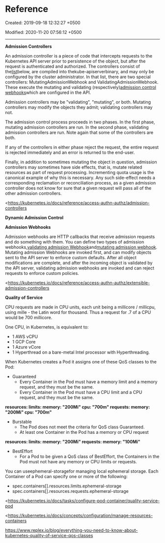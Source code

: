 # Reference

Created: 2019-09-18 12:32:27 +0500

Modified: 2020-11-20 07:56:12 +0500

---

**Admission Controllers**

An admission controller is a piece of code that intercepts requests to the Kubernetes API server prior to persistence of the object, but after the request is authenticated and authorized. The controllers consist of the[list](https://kubernetes.io/docs/reference/access-authn-authz/admission-controllers/#what-does-each-admission-controller-do)below, are compiled into thekube-apiserverbinary, and may only be configured by the cluster administrator. In that list, there are two special controllers: MutatingAdmissionWebhook and ValidatingAdmissionWebhook. These execute the mutating and validating (respectively)[admission control webhooks](https://kubernetes.io/docs/reference/access-authn-authz/extensible-admission-controllers/#admission-webhooks)which are configured in the API.



Admission controllers may be "validating", "mutating", or both. Mutating controllers may modify the objects they admit; validating controllers may not.

The admission control process proceeds in two phases. In the first phase, mutating admission controllers are run. In the second phase, validating admission controllers are run. Note again that some of the controllers are both.



If any of the controllers in either phase reject the request, the entire request is rejected immediately and an error is returned to the end-user.



Finally, in addition to sometimes mutating the object in question, admission controllers may sometimes have side effects, that is, mutate related resources as part of request processing. Incrementing quota usage is the canonical example of why this is necessary. Any such side-effect needs a corresponding reclamation or reconciliation process, as a given admission controller does not know for sure that a given request will pass all of the other admission controllers.



<https://kubernetes.io/docs/reference/access-authn-authz/admission-controllers



**Dynamic Admission Control**

**Admission Webhooks**

Admission webhooks are HTTP callbacks that receive admission requests and do something with them. You can define two types of admission webhooks,[validating admission Webhook](https://kubernetes.io/docs/reference/access-authn-authz/admission-controllers/#validatingadmissionwebhook)and[mutating admission webhook](https://kubernetes.io/docs/reference/access-authn-authz/admission-controllers/#mutatingadmissionwebhook). Mutating admission Webhooks are invoked first, and can modify objects sent to the API server to enforce custom defaults. After all object modifications are complete, and after the incoming object is validated by the API server, validating admission webhooks are invoked and can reject requests to enforce custom policies.



<https://kubernetes.io/docs/reference/access-authn-authz/extensible-admission-controllers



**Quality of Service**

CPU requests are made in CPU units, each unit being a millicore / millicpu, using mille - the Latin word for thousand. Thus a request for .7 of a CPU would be 700 millicore.

One CPU, in Kubernetes, is equivalent to:
-   1 AWS vCPU
-   1 GCP Core
-   1 Azure vCore
-   1 Hyperthread on a bare-metal Intel processor with Hyperthreading.



When Kubernetes creates a Pod it assigns one of these QoS classes to the Pod:
-   Guaranteed
    -   Every Container in the Pod must have a memory limit and a memory request, and they must be the same.
    -   Every Container in the Pod must have a CPU limit and a CPU request, and they must be the same.

**resources:
limits:
memory: "200Mi"
cpu: "700m"
requests:
memory: "200Mi"
cpu: "700m"**
-   Burstable
    -   The Pod does not meet the criteria for QoS class Guaranteed.
    -   At least one Container in the Pod has a memory or CPU request

**resources:
limits:
memory: "200Mi"
requests:
memory: "100Mi"**
-   BestEffort
    -   For a Pod to be given a QoS class of BestEffort, the Containers in the Pod must not have any memory or CPU limits or requests.



You can useephemeral-storagefor managing local ephemeral storage. Each Container of a Pod can specify one or more of the following:
-   spec.containers[].resources.limits.ephemeral-storage
-   spec.containers[].resources.requests.ephemeral-storage



<https://kubernetes.io/docs/tasks/configure-pod-container/quality-service-pod

<https://kubernetes.io/docs/concepts/configuration/manage-resources-containers



<https://www.replex.io/blog/everything-you-need-to-know-about-kubernetes-quality-of-service-qos-classes>
